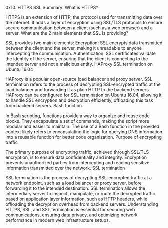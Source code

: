 0x10. HTTPS SSL Summary:
What is HTTPS?

HTTPS is an extension of HTTP, the protocol used for transmitting data over the internet. It adds a layer of encryption using SSL/TLS protocols to ensure secure communication between a client (such as a web browser) and a server.
What are the 2 main elements that SSL is providing?

SSL provides two main elements:
Encryption: SSL encrypts data transmitted between the client and the server, making it unreadable to anyone intercepting the communication.
Authentication: SSL certificates validate the identity of the server, ensuring that the client is connecting to the intended server and not a malicious entity.
HAProxy SSL termination on Ubuntu 16.04

HAProxy is a popular open-source load balancer and proxy server. SSL termination refers to the process of decrypting SSL-encrypted traffic at the load balancer and forwarding it as plain HTTP to the backend servers.
HAProxy can be configured for SSL termination on Ubuntu 16.04, allowing it to handle SSL encryption and decryption efficiently, offloading this task from backend servers.
Bash function

In Bash scripting, functions provide a way to organize and reuse code blocks. They encapsulate a set of commands, making the script more modular and easier to maintain.
The use of a Bash function in the provided context likely refers to encapsulating the logic for querying DNS information into a reusable function for better code organization.
Purpose of encrypting traffic

The primary purpose of encrypting traffic, achieved through SSL/TLS encryption, is to ensure data confidentiality and integrity. Encryption prevents unauthorized parties from intercepting and reading sensitive information transmitted over the network.
SSL termination

SSL termination is the process of decrypting SSL-encrypted traffic at a network endpoint, such as a load balancer or proxy server, before forwarding it to the intended destination.
SSL termination allows the intermediary server to inspect, manipulate, or route the decrypted traffic based on application layer information, such as HTTP headers, while offloading the decryption overhead from backend servers.
Understanding HTTPS, SSL, and SSL termination is essential for securing web communications, ensuring data privacy, and optimizing network performance in modern web infrastructure setups.
